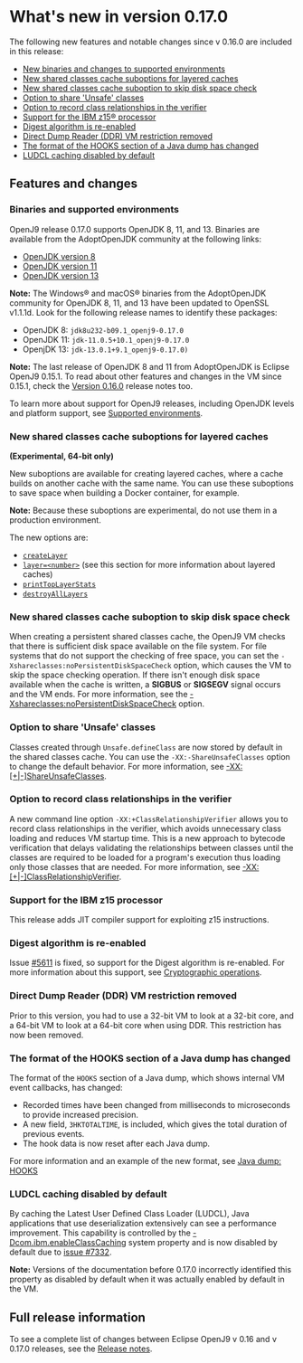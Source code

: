 <!--
* Copyright (c) 2017, 2020 IBM Corp. and others
*
* This program and the accompanying materials are made
* available under the terms of the Eclipse Public License 2.0
* which accompanies this distribution and is available at
* https://www.eclipse.org/legal/epl-2.0/ or the Apache
* License, Version 2.0 which accompanies this distribution and
* is available at https://www.apache.org/licenses/LICENSE-2.0.
*
* This Source Code may also be made available under the
* following Secondary Licenses when the conditions for such
* availability set forth in the Eclipse Public License, v. 2.0
* are satisfied: GNU General Public License, version 2 with
* the GNU Classpath Exception [1] and GNU General Public
* License, version 2 with the OpenJDK Assembly Exception [2].
*
* [1] https://www.gnu.org/software/classpath/license.html
* [2] http://openjdk.java.net/legal/assembly-exception.html
*
* SPDX-License-Identifier: EPL-2.0 OR Apache-2.0 OR GPL-2.0 WITH
* Classpath-exception-2.0 OR LicenseRef-GPL-2.0 WITH Assembly-exception
-->


# What's new in version 0.17.0

The following new features and notable changes since v 0.16.0 are included in this release:

- [New binaries and changes to supported environments](#binaries-and-supported-environments)
- [New shared classes cache suboptions for layered caches](#new-shared-classes-cache-suboptions-for-layered-caches)
- [New shared classes cache suboption to skip disk space check](#new-shared-classes-cache-suboption-to-skip-disk-space-check)
- [Option to share 'Unsafe' classes](#option-to-share-unsafe-classes)
- [Option to record class relationships in the verifier](#option-to-record-class-relationships-in-the-verifier)
- [Support for the IBM z15&reg; processor](#support-for-the-ibm-z15-processor)
- [Digest algorithm is re-enabled](#digest-algorithm-is-re-enabled)
- [Direct Dump Reader (DDR) VM restriction removed](#direct-dump-reader-ddr-vm-restriction-removed)
- [The format of the HOOKS section of a Java dump has changed](#the-format-of-the-hooks-section-of-a-java-dump-has-changed)
- [LUDCL caching disabled by default](#ludcl-caching-disabled-by-default)

## Features and changes

### Binaries and supported environments

OpenJ9 release 0.17.0 supports OpenJDK 8, 11, and 13. Binaries are available from the AdoptOpenJDK community at the following links:

- [OpenJDK version 8](https://adoptopenjdk.net/archive.html?variant=openjdk8&jvmVariant=openj9)
- [OpenJDK version 11](https://adoptopenjdk.net/archive.html?variant=openjdk11&jvmVariant=openj9)
- [OpenJDK version 13](https://adoptopenjdk.net/archive.html?variant=openjdk13&jvmVariant=openj9)

<i class="fa fa-pencil-square-o" aria-hidden="true"></i> **Note:** The Windows&reg; and macOS&reg; binaries from the AdoptOpenJDK community for OpenJDK 8, 11, and 13 have been updated to OpenSSL v1.1.1d. Look for the following release names to identify these packages:

- OpenJDK 8: `jdk8u232-b09.1_openj9-0.17.0`
- OpenJDK 11: `jdk-11.0.5+10.1_openj9-0.17.0`
- OpenjDK 13: `jdk-13.0.1+9.1_openj9-0.17.0)`

<i class="fa fa-pencil-square-o" aria-hidden="true"></i> **Note:** The last release of OpenJDK 8 and 11 from AdoptOpenJDK is Eclipse OpenJ9 0.15.1. To read about other features and changes in the VM since 0.15.1, check the [Version 0.16.0](version0.16.md) release notes too.

To learn more about support for OpenJ9 releases, including OpenJDK levels and platform support, see [Supported environments](openj9_support.md).

### New shared classes cache suboptions for layered caches

**(Experimental, 64-bit only)**

New suboptions are available for creating layered caches, where a cache builds on another cache with the same name. You can use these suboptions to save space when building a Docker container, for example.

<i class="fa fa-pencil-square-o" aria-hidden="true"></i> **Note:** Because these suboptions are experimental, do not use them in a production environment.

The new options are:

- [`createLayer`](xshareclasses.md#createlayer)
- [`layer=<number>`](xshareclasses.md#layer) (see this section for more information about layered caches)
- [`printTopLayerStats`](xshareclasses.md#printtoplayerstats-cache-utility)
- [`destroyAllLayers`](xshareclasses.md#destroyalllayers)

### New shared classes cache suboption to skip disk space check

When creating a persistent shared classes cache, the OpenJ9 VM checks that there is sufficient disk space available on the file
system. For file systems that do not support the checking of free space, you can set the `-Xshareclasses:noPersistentDiskSpaceCheck` option, which causes the VM to skip the space checking operation. If there isn't enough disk space available when the cache is written, a **SIGBUS** or **SIGSEGV** signal occurs and the VM ends. For more information, see the [-Xshareclasses:noPersistentDiskSpaceCheck](xshareclasses.md#nopersistentdiskspacecheck) option.

### Option to share 'Unsafe' classes

Classes created through `Unsafe.defineClass` are now stored by default in the shared classes cache. You can use the `-XX:-ShareUnsafeClasses` option to change the default behavior. For more information, see [-XX:[+|-]ShareUnsafeClasses](xxshareunsafeclasses.md).

### Option to record class relationships in the verifier

A new command line option `-XX:+ClassRelationshipVerifier` allows you to record class relationships in the verifier, which avoids unnecessary class loading and reduces VM startup time. This is a new approach to bytecode verification that delays validating the relationships between classes until the classes are required to be loaded for a program's execution thus loading only those classes that are needed. For more information, see [-XX:[+|-]ClassRelationshipVerifier](xxclassrelationshipverifier.md).

### Support for the IBM z15 processor

This release adds JIT compiler support for exploiting z15 instructions.

### Digest algorithm is re-enabled

Issue [#5611](https://github.com/eclipse/openj9/issues/5611) is fixed, so support for the Digest algorithm is re-enabled. For more information about this support, see [Cryptographic operations]( introduction.md#cryptographic-operations).

### Direct Dump Reader (DDR) VM restriction removed

Prior to this version, you had to use a 32-bit VM to look at a 32-bit core, and a 64-bit VM to look at a 64-bit core when using DDR. This restriction has now been removed.

### The format of the HOOKS section of a Java dump has changed

The format of the `HOOKS` section of a Java dump, which shows internal VM event callbacks, has changed:

- Recorded times have been changed from milliseconds to microseconds to provide increased precision.
- A new field, `3HKTOTALTIME`, is included, which gives the total duration of previous events.
- The hook data is now reset after each Java dump.

For more information and an example of the new format, see [Java dump: HOOKS](dump_javadump.md#hooks)

### LUDCL caching disabled by default

By caching the Latest User Defined Class Loader (LUDCL), Java applications that use deserialization extensively can see a performance improvement. This
capability is controlled by the [-Dcom.ibm.enableClassCaching](dcomibmenableclasscaching.md) system property and is now disabled by default due to [issue #7332](https://github.com/eclipse/openj9/issues/7332).

<i class="fa fa-pencil-square-o" aria-hidden="true"></i> **Note:** Versions of the documentation before 0.17.0 incorrectly identified this property as disabled by default when it was actually enabled by default in the VM.

## Full release information

To see a complete list of changes between Eclipse OpenJ9 v 0.16 and v 0.17.0 releases, see the [Release notes](https://github.com/eclipse/openj9/blob/master/doc/release-notes/0.17/0.17.md).

<!-- ==== END OF TOPIC ==== version0.17.md ==== -->
